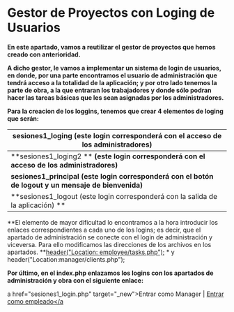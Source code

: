 # Gestor de Proyectos con Loging de Usuarios



**En este apartado, vamos a reutilizar el gestor de proyectos que hemos creado con anterioridad.**

**A dicho gestor, le vamos a implementar un sistema de login de usuarios, en donde, por una parte encontramos el usuario de administración que tendrá acceso a la totalidad de la aplicación; y por otro lado tenemos la parte de obra, a la que entraran los trabajadores y donde sólo podran hacer las tareas básicas que les sean asignadas por los administradores.**

**Para la creacion de los loggins, tenemos que crear 4 elementos de loging que serán:**

| sesiones1_loging  (este login corresponderá con el acceso de los administradores) |
| ---------------------------------------- |
| **sesiones1_loging2  ** **(este login corresponderá con el acceso de los administradores)** |
| **sesiones1_principal (este login corresponderá con el botón de logout y un mensaje de bienvenida)** |
| **sesiones1_logout  (este login corresponderá con la salida de la aplicación) ** |

**El elemento de mayor dificultad lo encontramos a la hora introducir los enlaces correspondientes a cada uno de los logins; es decir, que el apartado de administración se conecte con el login de administración y viceversa. Para ello modificamos las direcciones de los archivos en los apartados.  **<u>header("Location: employee/tasks.php");</u> * y header("Location:manager/clients.php");

**Por último, en el index.php enlazamos los logins con los apartados de administración y obra con el siguiente enlace:**

a href="sesiones1_login.php" target="_new">Entrar como Manager</a> | <a href="sesiones1_login2 .php" target="_new">Entrar como empleado</a

